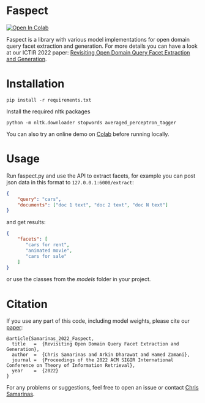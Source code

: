 # Faspect
[![Open In Colab](https://colab.research.google.com/assets/colab-badge.svg)](https://colab.research.google.com/drive/1IVaxmq574aaPqEIlUiE0d-OPxsjXZyjX?usp=sharing)
 
Faspect is a library with various model implementations for open domain query facet extraction and generation. For more details you can have a look at our ICTIR 2022 paper: [Revisiting Open Domain Query Facet Extraction and Generation](https://ciir-publications.cs.umass.edu/pub/web/getpdf.php?id=1455).

# Installation

```
pip install -r requirements.txt
```

Install the required nltk packages
```
python -m nltk.downloader stopwords averaged_perceptron_tagger
```

You can also try an online demo on [Colab](https://colab.research.google.com/drive/1IVaxmq574aaPqEIlUiE0d-OPxsjXZyjX?usp=sharing) before running locally.

# Usage

Run faspect.py and use the API to extract facets, for example you can post json data in this format to `127.0.0.1:6000/extract`:

```json
{
    "query": "cars",
    "documents": ["doc 1 text", "doc 2 text", "doc N text"]
}
```

and get results:

```json
{
    "facets": [
       "cars for rent",
       "animated movie",
       "cars for sale"
    ]
}
```

or use the classes from the *models* folder in your project.

# Citation

If you use any part of this code, including model weights, please cite our [paper](https://ciir-publications.cs.umass.edu/pub/web/getpdf.php?id=1455):

```
@article{Samarinas_2022_Faspect,
  title   =  {Revisiting Open Domain Query Facet Extraction and Generation},
  author  =  {Chris Samarinas and Arkin Dharawat and Hamed Zamani},
  journal =  {Proceedings of the 2022 ACM SIGIR International Conference on Theory of Information Retrieval},
  year    =  {2022}
}
```

For any problems or suggestions, feel free to open an issue or contact [Chris Samarinas](mailto:chris.samarinas@gmail.com).
